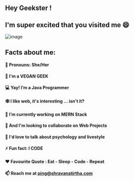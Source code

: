 
## Hey Geekster !
## I'm super excited that you visited me 😄

![image](https://user-images.githubusercontent.com/34398606/113096413-bba2b000-9212-11eb-81dd-7ba2bdb181f5.png)

 
 ## Facts about me:
 #### 👧 Pronouns: She/Her
 #### 🍚 I'm a VEGAN GEEK
#### 💻 Yay! I’m a Java Programmer
#### 🕸️ I like web, it's interesting ... isn't it?
#### 📜 I’m currently working on MERN Stack
#### 👯 And I'm looking to collaborate on Web Projects
#### 💬 I'd love to talk about psychology and livestyle
#### ⚡ Fun fact: I CODE
#### ❤️ Favourite Quote : Eat - Sleep - Code - Repeat
#### 📫 Reach me at ping@shravanatirtha.com 
